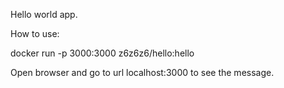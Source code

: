 Hello world app.

How to use:

docker run -p 3000:3000 z6z6z6/hello:hello

Open browser and go to url localhost:3000 to see the message.
